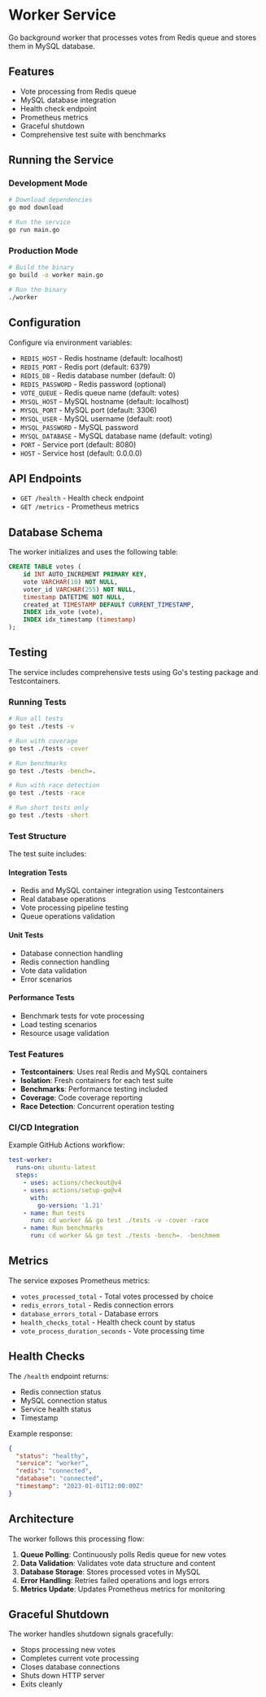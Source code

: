 # Worker Service

Go background worker that processes votes from Redis queue and stores them in MySQL database.

## Features

- Vote processing from Redis queue
- MySQL database integration
- Health check endpoint
- Prometheus metrics
- Graceful shutdown
- Comprehensive test suite with benchmarks

## Running the Service

### Development Mode
```bash
# Download dependencies
go mod download

# Run the service
go run main.go
```

### Production Mode
```bash
# Build the binary
go build -o worker main.go

# Run the binary
./worker
```

## Configuration

Configure via environment variables:

- `REDIS_HOST` - Redis hostname (default: localhost)
- `REDIS_PORT` - Redis port (default: 6379)
- `REDIS_DB` - Redis database number (default: 0)
- `REDIS_PASSWORD` - Redis password (optional)
- `VOTE_QUEUE` - Redis queue name (default: votes)
- `MYSQL_HOST` - MySQL hostname (default: localhost)
- `MYSQL_PORT` - MySQL port (default: 3306)
- `MYSQL_USER` - MySQL username (default: root)
- `MYSQL_PASSWORD` - MySQL password
- `MYSQL_DATABASE` - MySQL database name (default: voting)
- `PORT` - Service port (default: 8080)
- `HOST` - Service host (default: 0.0.0.0)

## API Endpoints

- `GET /health` - Health check endpoint
- `GET /metrics` - Prometheus metrics

## Database Schema

The worker initializes and uses the following table:

```sql
CREATE TABLE votes (
    id INT AUTO_INCREMENT PRIMARY KEY,
    vote VARCHAR(10) NOT NULL,
    voter_id VARCHAR(255) NOT NULL,
    timestamp DATETIME NOT NULL,
    created_at TIMESTAMP DEFAULT CURRENT_TIMESTAMP,
    INDEX idx_vote (vote),
    INDEX idx_timestamp (timestamp)
);
```

## Testing

The service includes comprehensive tests using Go's testing package and Testcontainers.

### Running Tests
```bash
# Run all tests
go test ./tests -v

# Run with coverage
go test ./tests -cover

# Run benchmarks
go test ./tests -bench=.

# Run with race detection
go test ./tests -race

# Run short tests only
go test ./tests -short
```

### Test Structure

The test suite includes:

#### Integration Tests
- Redis and MySQL container integration using Testcontainers
- Real database operations
- Vote processing pipeline testing
- Queue operations validation

#### Unit Tests
- Database connection handling
- Redis connection handling
- Vote data validation
- Error scenarios

#### Performance Tests
- Benchmark tests for vote processing
- Load testing scenarios
- Resource usage validation

### Test Features

- **Testcontainers**: Uses real Redis and MySQL containers
- **Isolation**: Fresh containers for each test suite
- **Benchmarks**: Performance testing included
- **Coverage**: Code coverage reporting
- **Race Detection**: Concurrent operation testing

### CI/CD Integration

Example GitHub Actions workflow:

```yaml
test-worker:
  runs-on: ubuntu-latest
  steps:
    - uses: actions/checkout@v4
    - uses: actions/setup-go@v4
      with:
        go-version: '1.21'
    - name: Run tests
      run: cd worker && go test ./tests -v -cover -race
    - name: Run benchmarks
      run: cd worker && go test ./tests -bench=. -benchmem
```

## Metrics

The service exposes Prometheus metrics:

- `votes_processed_total` - Total votes processed by choice
- `redis_errors_total` - Redis connection errors
- `database_errors_total` - Database errors
- `health_checks_total` - Health check count by status
- `vote_process_duration_seconds` - Vote processing time

## Health Checks

The `/health` endpoint returns:
- Redis connection status
- MySQL connection status
- Service health status
- Timestamp

Example response:
```json
{
  "status": "healthy",
  "service": "worker",
  "redis": "connected",
  "database": "connected",
  "timestamp": "2023-01-01T12:00:00Z"
}
```

## Architecture

The worker follows this processing flow:

1. **Queue Polling**: Continuously polls Redis queue for new votes
2. **Data Validation**: Validates vote data structure and content
3. **Database Storage**: Stores processed votes in MySQL
4. **Error Handling**: Retries failed operations and logs errors
5. **Metrics Update**: Updates Prometheus metrics for monitoring

## Graceful Shutdown

The worker handles shutdown signals gracefully:
- Stops processing new votes
- Completes current vote processing
- Closes database connections
- Shuts down HTTP server
- Exits cleanly
